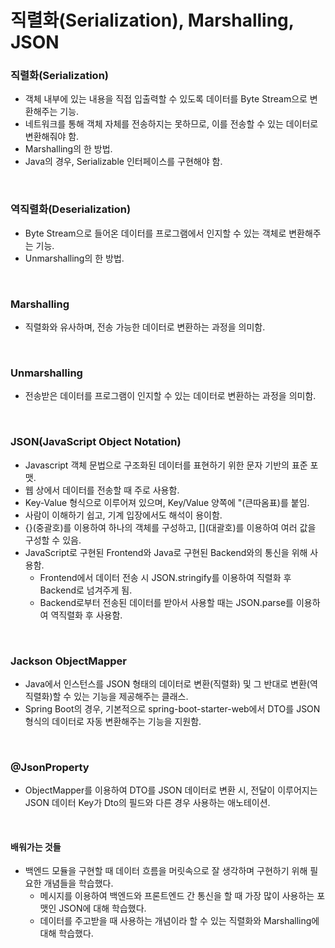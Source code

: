 # 직렬화(Serialization), Marshalling, JSON

### 직렬화(Serialization)
* 객체 내부에 있는 내용을 직접 입출력할 수 있도록 데이터를 Byte Stream으로 변환해주는 기능.
* 네트워크를 통해 객체 자체를 전송하지는 못하므로, 이를 전송할 수 있는 데이터로 변환해줘야 함.
* Marshalling의 한 방법.
* Java의 경우, Serializable 인터페이스를 구현해야 함.

<br>

### 역직렬화(Deserialization)
* Byte Stream으로 들어온 데이터를 프로그램에서 인지할 수 있는 객체로 변환해주는 기능.
* Unmarshalling의 한 방법.

<br>

### Marshalling
* 직렬화와 유사하며, 전송 가능한 데이터로 변환하는 과정을 의미함.

<br>

### Unmarshalling
* 전송받은 데이터를 프로그램이 인지할 수 있는 데이터로 변환하는 과정을 의미함.

<br>

### JSON(JavaScript Object Notation)
* Javascript 객체 문법으로 구조화된 데이터를 표현하기 위한 문자 기반의 표준 포맷.
* 웹 상에서 데이터를 전송할 때 주로 사용함.
* Key-Value 형식으로 이루어져 있으며, Key/Value 양쪽에 "(큰따옴표)를 붙임.
* 사람이 이해하기 쉽고, 기계 입장에서도 해석이 용이함.
* {}(중괄호)를 이용하여 하나의 객체를 구성하고, \[\](대괄호)를 이용하여 여러 값을 구성할 수 있음.
* JavaScript로 구현된 Frontend와 Java로 구현된 Backend와의 통신을 위해 사용함.
  * Frontend에서 데이터 전송 시 JSON.stringify를 이용하여 직렬화 후 Backend로 넘겨주게 됨.
  * Backend로부터 전송된 데이터를 받아서 사용할 때는 JSON.parse를 이용하여 역직렬화 후 사용함.

<br>

### Jackson ObjectMapper
* Java에서 인스턴스를 JSON 형태의 데이터로 변환(직렬화) 및 그 반대로 변환(역직렬화)할 수 있는 기능을 제공해주는 클래스.
* Spring Boot의 경우, 기본적으로 spring-boot-starter-web에서 DTO를 JSON 형식의 데이터로 자동 변환해주는 기능을 지원함.

<br>

### @JsonProperty
* ObjectMapper를 이용하여 DTO를 JSON 데이터로 변환 시, 전달이 이루어지는 JSON 데이터 Key가 Dto의 필드와 다른 경우 사용하는 애노테이션.

<br>

#### 배워가는 것들
* 백엔드 모듈을 구현할 때 데이터 흐름을 머릿속으로 잘 생각하며 구현하기 위해 필요한 개념들을 학습했다.
  * 메시지를 이용하여 백엔드와 프론트엔드 간 통신을 할 때 가장 많이 사용하는 포맷인 JSON에 대해 학습했다.
  * 데이터를 주고받을 때 사용하는 개념이라 할 수 있는 직렬화와 Marshalling에 대해 학습했다.
